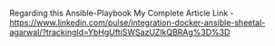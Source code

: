 Regarding this Ansible-Playbook My Complete Article Link - https://www.linkedin.com/pulse/integration-docker-ansible-sheetal-agarwal/?trackingId=YbHgUftjSWSazUZlkQBRAg%3D%3D
